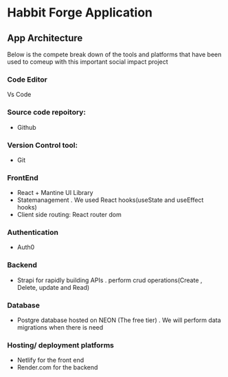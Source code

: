 # Habbit Forge Application

## App Architecture
Below is the compete break down of the tools and platforms that have been used to comeup with this important social impact project
###  Code Editor   
Vs Code

### Source code repoitory:
 - Github
### Version Control tool:
 - Git
### FrontEnd
- React + Mantine UI Library
 - Statemanagement . We used React hooks(useState and useEffect hooks)
 - Client side routing: 
   React router dom

 ### Authentication
 - Auth0
 ### Backend
 - Strapi for rapidly building APIs . perform crud operations(Create , Delete, update and Read)
 ### Database
 - Postgre database hosted on NEON (The free tier) . We will perform data migrations when there is need
### Hosting/ deployment platforms

 - Netlify for the front end
 - Render.com for the backend


